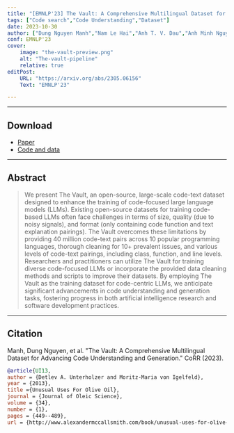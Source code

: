 ```yaml
---
title: "[EMNLP'23] The Vault: A Comprehensive Multilingual Dataset for Advancing Code Understanding and Generation" 
tags: ["Code search","Code Understanding","Dataset"]
date: 2023-10-30
author: ["Dung Nguyen Manh","Nam Le Hai","Anh T. V. Dau","Anh Minh Nguyen","Khanh Nghiem","Jin Guo","Nghi D. Q. Bui"]
conf: EMNLP'23
cover:
    image: "the-vault-preview.png"
    alt: "The-vault-pipeline"
    relative: true
editPost:
    URL: "https://arxiv.org/abs/2305.06156"
    Text: "EMNLP'23"

---
```


---

## Download

+ [Paper](The_Vault.pdf)
+ [Code and data](https://github.com/FSoft-AI4Code/TheVault)

---

## Abstract

> We present The Vault, an open-source, large-scale code-text dataset designed to enhance the training of code-focused large language models (LLMs). Existing open-source datasets for training code-based LLMs often face challenges in terms of size, quality (due to noisy signals), and format (only containing code function and text explanation pairings). The Vault overcomes these limitations by providing 40 million code-text pairs across 10 popular programming languages, thorough cleaning for 10+ prevalent issues, and various levels of code-text pairings, including class, function, and line levels. Researchers and practitioners can utilize The Vault for training diverse code-focused LLMs or incorporate the provided data cleaning methods and scripts to improve their datasets. By employing The Vault as the training dataset for code-centric LLMs, we anticipate significant advancements in code understanding and generation tasks, fostering progress in both artificial intelligence research and software development practices.

---


## Citation

Manh, Dung Nguyen, et al. "The Vault: A Comprehensive Multilingual Dataset for Advancing Code Understanding and Generation." CoRR (2023).

```BibTeX
@article{UI13,
author = {Detlev A. Unterholzer and Moritz-Maria von Igelfeld},
year = {2013},
title ={Unusual Uses For Olive Oil},
journal = {Journal of Oleic Science},
volume = {34},
number = {1},
pages = {449--489},
url = {http://www.alexandermccallsmith.com/book/unusual-uses-for-olive-oil}}
```
